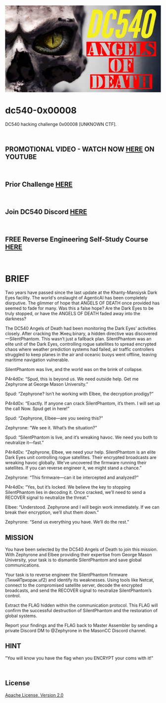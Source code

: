 ![image](https://github.com/mytechnotalent/dc540-0x00007/blob/main/DC540%20Angels%20Of%20Death.png?raw=true)

# dc540-0x00008
DC540 hacking challenge 0x00008 [UNKNOWN CTF].

<br>

## PROMOTIONAL VIDEO - WATCH NOW [HERE](https://youtu.be/YJAa4o7WXkE) ON YOUTUBE

<br>

## Prior Challenge [HERE](https://github.com/mytechnotalent/dc540-0x00007)

<br>

## Join DC540 Discord [HERE](https://discord.gg/TC9V9RCr5U)

<br>

## FREE Reverse Engineering Self-Study Course [HERE](https://github.com/mytechnotalent/Reverse-Engineering-Tutorial)

<br>

# BRIEF

Two years have passed since the last update at the Khanty-Mansiysk Dark Eyes facility. The world's onslaught of AgenticAI has been completely disrputive. The glimmer of hope that ANGELS OF DEATH once provided has seemed to fade for many. Was this a false hope? Are the Dark Eyes to be truly stopped, or have the ANGELS OF DEATH faded away into the darkness?<br>

The DC540 Angels of Death had been monitoring the Dark Eyes’ activities closely. After cracking the Жнец binary, a hidden directive was discovered—SilentPhantom. This wasn’t just a fallback plan. SilentPhantom was an elite unit of the Dark Eyes, controlling rogue satellites to spread encrypted chaos where weather prediction systems had failed, air traffic controllers struggled to keep planes in the air and oceanic buoys went offline, leaving maritime navigation vulnerable.<br>

SilentPhantom was live, and the world was on the brink of collapse.<br>

P4r4d0x: “Spud, this is beyond us. We need outside help. Get me Zephyrone at George Mason University.”<br>

Spud: “Zephyrone? Isn’t he working with Elbee, the decryption prodigy?”<br>

P4r4d0x: “Exactly. If anyone can crack SilentPhantom, it’s them. I will set up the call Now. Spud get in here!”<br>

Spud: “Zephyrone, Elbee—are you seeing this?”<br>

Zephyrone: “We see it. What’s the situation?”<br>

Spud: “SilentPhantom is live, and it’s wreaking havoc. We need you both to neutralize it—fast.”<br>

P4r4d0x: “Zephyrone, Elbee, we need your help. SilentPhantom is an elite Dark Eyes unit controlling rogue satellites. Their encrypted broadcasts are wreaking havoc globally. We’ve uncovered the firmware running their satellites. If you can reverse engineer it, we might stand a chance.”<br>

Zephyrone: “This firmware—can it be intercepted and analyzed?”<br>

P4r4d0x: “Yes, but it’s locked. We believe the key to stopping SilentPhantom lies in decoding it. Once cracked, we’ll need to send a RECOVER signal to neutralize the threat.”<br>

Elbee: “Understood. Zephyrone and I will begin work immediately. If we can break their encryption, we’ll shut them down.”<br>

Zephyrone: “Send us everything you have. We’ll do the rest.”<br>

## MISSION
You have been selected by the DC540 Angels of Death to join this mission. With Zephyrone and Elbee providing their expertise from George Mason University, your task is to dismantle SilentPhantom and save global communications.<br>

Your task is to reverse engineer the SilentPhantom firmware (ТихийПризрак.uf2) and identify its weaknesses. Using tools like Netcat, connect to the compromised satellite server, decode the encrypted broadcasts, and send the RECOVER signal to neutralize SilentPhantom’s control.<br>

Extract the FLAG hidden within the communication protocol. This FLAG will confirm the successful destruction of SilentPhantom and the restoration of global systems.<br>

Report your findings and the FLAG back to Master Assembler by sending a private Discord DM to @Zephyrone in the MasonCC Discord channel.<br>

## HINT
"You will know you have the flag when you ENCRYPT your coms with it!"

<br>

## License
[Apache License, Version 2.0](https://www.apache.org/licenses/LICENSE-2.0)
